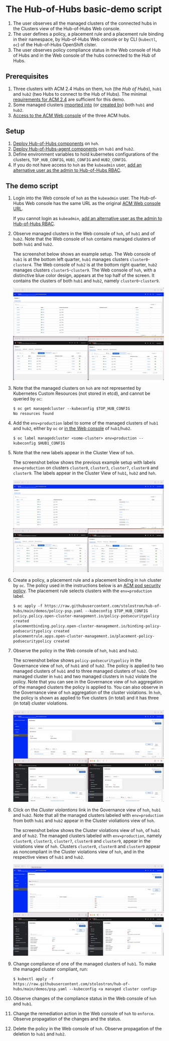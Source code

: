 # The Hub-of-Hubs basic-demo script

1. The user observes all the managed clusters of the connected hubs in the Clusters view of the Hub-of-Hubs Web console.
1. The user defines a policy, a placement rule and a placement rule binding in their namespace, by Hub-of-Hubs Web console or
by CLI (`kubectl`, `oc`) of the Hub-of-Hubs OpenShift clster.
1. The user observes policy compliance status in the Web console of Hub of Hubs and in the Web console of the hubs connected to the Hub of Hubs.

## Prerequisites

1. Three clusters with ACM 2.4 Hubs on them, `hoh` (the _Hub of Hubs_), `hub1` and `hub2` (two Hubs to connect to the Hub of Hubs). The minimal [requirements for ACM 2.4](https://access.redhat.com/documentation/en-us/red_hat_advanced_cluster_management_for_kubernetes/2.4/html/install/installing#requirements-and-recommendations) are sufficient for this demo.
1. Some managed clusters [imported into](https://access.redhat.com/documentation/en-us/red_hat_advanced_cluster_management_for_kubernetes/2.4/html/clusters/managing-your-clusters#importing-a-target-managed-cluster-to-the-hub-cluster) (or [created by](https://access.redhat.com/documentation/en-us/red_hat_advanced_cluster_management_for_kubernetes/2.4/html/clusters/managing-your-clusters#creating-a-cluster)) both `hub1` and `hub2`.
1. [Access to the ACM Web console](https://access.redhat.com/documentation/en-us/red_hat_advanced_cluster_management_for_kubernetes/2.4/html/web_console/web-console#accessing-your-console) of the three ACM hubs.

## Setup

1. [Deploy Hub-of-Hubs components](https://github.com/stolostron/hub-of-hubs/blob/main/deploy/README.md) on `hoh`.
2. [Deploy Hub-of-Hubs-agent components](https://github.com/stolostron/hub-of-hubs/tree/main/deploy#deploying-a-hub-of-hubs-agent) on `hub1` and `hub2`.
3. Define environment variables to hold kubernetes configurations of the clusters, `TOP_HUB_CONFIG`, `HUB1_CONFIG` and `HUB2_CONFIG`.
4. If you do not have access to `hoh` as the `kubeadmin` user, [add an alternative user as the admin to Hub-of-Hubs RBAC](https://github.com/stolostron/hub-of-hubs-rbac#update-role-bindings-or-role-definitions).

## The demo script

1.  Login into the Web console of `hoh` as the `kubeadmin` user. The Hub-of-Hubs Web console has the same URL as the original [ACM Web console URL](https://access.redhat.com/documentation/en-us/red_hat_advanced_cluster_management_for_kubernetes/2.4/html/web_console/web-console#accessing-your-console).

    If you cannot login as `kubeadmin`, [add an alternative user as the admin to Hub-of-Hubs RBAC](https://github.com/stolostron/hub-of-hubs-rbac#update-role-bindings-or-role-definitions).

1.  Observe managed clusters in the Web console of `hoh`, of `hub1` and of `hub2`.
    Note that the Web console of `hoh` contains managed clusters of both `hub1` and `hub2`.

    The screenshot below shows an example setup. The Web console of `hub1` is at the bottom left quarter, `hub1` manages clusters `cluster0`-`cluster4`.
    The Web console of `hub2` is at the bottom right quarter, `hub2` manages clusters `cluster5`-`cluster9`.
    The Web console of `hoh`, with a distinctive blue color design, appears at the top half of the screen. It contains the clusters of both `hub1` and `hub2`,
    namely `cluster0`-`cluster9`.

    ![Screenshot of an example Hub-of-Hubs setup, Cluster view](../images/demo_cluster_view.png)


1.  Note that the managed clusters on `hoh` are not represented by Kubernetes Custom Resources (not stored in etcd), and cannot be queried by `oc`:

    ```
    $ oc get managedcluster --kubeconfig $TOP_HUB_CONFIG
    No resources found
    ```

1.  Add the `env=production` label to some of the managed clusters of `hub1` and `hub2`, either by `oc` or [in the Web console](https://access.redhat.com/documentation/en-us/red_hat_advanced_cluster_management_for_kubernetes/2.4/html/clusters/managing-your-clusters#managing-cluster-labels) of `hub1`/`hub2`.

    ```
    $ oc label managedcluster <some-cluster> env=production --kubeconfig $HUB1_CONFIG
    ```

1.  Note that the new labels appear in the Cluster View of `hoh`.

    The screenshot below shows the previous example setup with labels `env=production` on clusters `cluster0`, `cluster3`, `cluster7`, `cluster8` and `cluster9`.
    The labels appear in the Cluster View of `hub1`, `hub2` and `hoh`.

    ![Screenshot of an example Hub-of-Hubs setup, Cluster view with new labels](../images/demo_cluster_view_labels.png)

1.  Create a policy, a placement rule and a placement binding in `hoh` cluster by `oc`. The policy used in the instructions below is an [ACM pod security policy](https://access.redhat.com/documentation/en-us/red_hat_advanced_cluster_management_for_kubernetes/2.4/html/governance/governance#pod-security-policy). The placement rule selects clusters with the `env=production` label.

    ```
    $ oc apply -f https://raw.githubusercontent.com/stolostron/hub-of-hubs/main/demos/policy-psp.yaml --kubeconfig $TOP_HUB_CONFIG
    policy.policy.open-cluster-management.io/policy-podsecuritypolicy created
    placementbinding.policy.open-cluster-management.io/binding-policy-podsecuritypolicy created
    placementrule.apps.open-cluster-management.io/placement-policy-podsecuritypolicy created
    ```

1.  Observe the policy in the Web console of `hoh`, `hub1` and `hub2`.

    The screenshot below shows `policy-podsecuritypolicy` in the Governance view of `hoh`, of `hub1` and of `hub2`.
    The policy is applied to two managed clusters of `hub1` and to three managed clusters of `hub2`.
    One managed cluster in `hub1` and two managed clusters in `hub2` violate the policy.
    Note that you can see in the Governance view of `hoh` aggregation of the managed clusters the policy is applied to.
    You can also observe in the Governance view of `hoh` aggregation of the cluster violations.
    In `hoh`, the policy is shown as applied to five clusters (in total) and it has three (in total) cluster violations.

    ![Screenshot of an example Hub-of-Hubs setup, Governance view](../images/demo_governance_view.png)

1.  Click on the _Cluster violantions_ link in the Governance view of `hoh`, `hub1` and `hub2`.
    Note that all the managed clusters labeled with `env=production` from both `hub1` and `hub2` appear in the Cluster violiations view of `hoh`.

    The screenshot below shows the Cluster violations view of `hoh`, of `hub1` and of `hub2`. The managed clusters labeled with `env=production`, namely
    `cluster0`, `cluster3`, `cluster7`, `cluster8` and `cluster9`, appear in the violations view of `hoh`. Clusters `cluster0`, `cluster8` and `cluster9`
    appear as noncompliant in the Cluster violations view of `hoh`, and in the respective views of `hub1` and `hub2`.


    ![Screenshot of an example Hub-of-Hubs setup, Governance view, Cluster violations](../images/demo_governance_view_cluster_violations.png)

1.  Change compliance of one of the managed clusters of `hub1`. To make the managed cluster compliant, run:

    ```
    $ kubectl apply -f https://raw.githubusercontent.com/stolostron/hub-of-hubs/main/demos/psp.yaml --kubeconfig <a managed cluster config>
    ```

1.  Observe changes of the compliance status in the Web console of `hoh` and `hub1`.

1.  Change the remediation action in the Web console of `hoh` to `enforce`. Observe propagation of the changes and the status.

1.  Delete the policy in the Web console of `hoh`. Observe propagation of the deletion to `hub1` and `hub2`.
